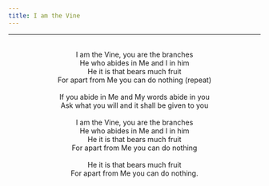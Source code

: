 ```yaml
---
title: I am the Vine
---
```


---
<center>
<br/>
I am the Vine, you are the branches<br/>
He who abides in Me and I in him<br/>
He it is that bears much fruit<br/>
For apart from Me you can do nothing (repeat)<br/>
<br/>
If you abide in Me and My words abide in you<br/>
Ask what you will and it shall be given to you<br/>
<br/>
I am the Vine, you are the branches<br/>
He who abides in Me and I in him<br/>
He it is that bears much fruit<br/>
For apart from Me you can do nothing<br/>
<br/>
He it is that bears much fruit<br/>
For apart from Me you can do nothing. <br/>

</center>